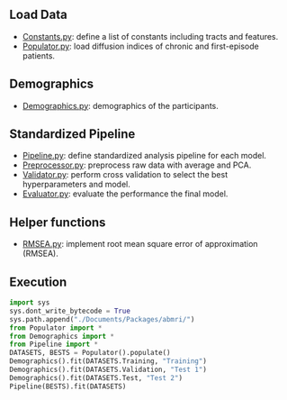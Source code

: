 ## Load Data
- [Constants.py](Constants.py): define a list of constants including tracts and features.
- [Populator.py](Populator.py): load diffusion indices of chronic and first-episode patients.

## Demographics
- [Demographics.py](Demographics.py): demographics of the participants.

## Standardized Pipeline
- [Pipeline.py](Pipeline.py): define standardized analysis pipeline for each model.
- [Preprocessor.py](Preprocessor.py): preprocess raw data with average and PCA.
- [Validator.py](Validator.py): perform cross validation to select the best hyperparameters and model.
- [Evaluator.py](Evaluator.py): evaluate the performance the final model.

## Helper functions
- [RMSEA.py](RMSEA.py): implement root mean square error of approximation (RMSEA).

## Execution

```python
import sys
sys.dont_write_bytecode = True
sys.path.append("./Documents/Packages/abmri/")
from Populator import *
from Demographics import *
from Pipeline import *
DATASETS, BESTS = Populator().populate()
Demographics().fit(DATASETS.Training, "Training")
Demographics().fit(DATASETS.Validation, "Test 1")
Demographics().fit(DATASETS.Test, "Test 2")
Pipeline(BESTS).fit(DATASETS)
```
